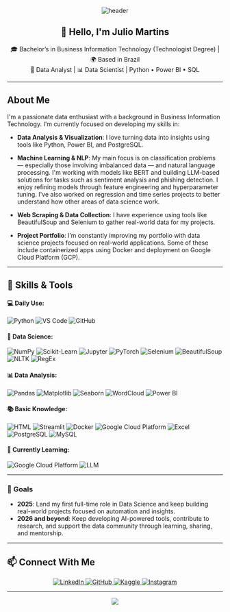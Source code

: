 <!-- GitHub Profile README for Julio Martins -->

<!-- Header Banner -->
<p align="center">
  <img src="https://capsule-render.vercel.app/api?type=waving&color=0:2c3e50,100:4ca1af&height=200&section=header&text=Julio%20Martins&fontSize=40&fontColor=ffffff" alt="header"/>
</p>

<!-- Introduction -->
<h2 align="center">👋 Hello, I'm Julio Martins</h2>
<p align="center">
  🎓 Bachelor’s in Business Information Technology (Technologist Degree) | 🌍 Based in Brazil<br>
  🧠 Data Analyst | 📊 Data Scientist | Python • Power BI • SQL
</p>

---

## About Me

I'm a passionate data enthusiast with a background in Business Information Technology. I'm currently focused on developing my skills in:

* **Data Analysis & Visualization**: I love turning data into insights using tools like Python, Power BI, and PostgreSQL.

* **Machine Learning & NLP**: My main focus is on classification problems — especially those involving imbalanced data — and natural language processing. I'm working with models like BERT and building LLM-based solutions for tasks such as sentiment analysis and phishing detection. I enjoy refining models through feature engineering and hyperparameter tuning. I've also worked on regression and time series projects to better understand how other areas of data science work.

* **Web Scraping & Data Collection**: I have experience using tools like BeautifulSoup and Selenium to gather real-world data for my projects.

* **Project Portfolio**: I’m constantly improving my portfolio with data science projects focused on real-world applications. Some of these include containerized apps using Docker and deployment on Google Cloud Platform (GCP).

---

## 🚀 **Skills & Tools**

#### 💻 Daily Use:
![Python](https://img.shields.io/badge/-Python-black?style=flat-square&logo=Python)
![VS Code](https://img.shields.io/badge/-VS%20Code-black?style=flat-square&logo=visual-studio-code)
![GitHub](https://img.shields.io/badge/-GitHub-black?style=flat-square&logo=Github)

#### 🤖 Data Science:
![NumPy](https://img.shields.io/badge/-NumPy-black?style=flat-square&logo=NumPy)
![Scikit-Learn](https://img.shields.io/badge/-Scikit%20Learn-black?style=flat-square&logo=scikit-learn)
![Jupyter](https://img.shields.io/badge/-Jupyter-black?style=flat-square&logo=Jupyter)
![PyTorch](https://img.shields.io/badge/-PyTorch-black?style=flat-square&logo=PyTorch)
![Selenium](https://img.shields.io/badge/-Selenium-black?style=flat-square&logo=Selenium)
![BeautifulSoup](https://img.shields.io/badge/-BeautifulSoup-black?style=flat-square&logo=BeautifulSoup)
![NLTK](https://img.shields.io/badge/-NLTK-black?style=flat-square&logo=NLTK)
![RegEx](https://img.shields.io/badge/-RegEx-black?style=flat-square)

#### 📊 Data Analysis:
![Pandas](https://img.shields.io/badge/-Pandas-black?style=flat-square&logo=Pandas)
![Matplotlib](https://img.shields.io/badge/-Matplotlib-black?style=flat-square&logo=Matplotlib)
![Seaborn](https://img.shields.io/badge/-Seaborn-black?style=flat-square&logo=Seaborn)
![WordCloud](https://img.shields.io/badge/-WordCloud-black?style=flat-square)
![Power BI](https://img.shields.io/badge/-Power%20BI-black?style=flat-square&logo=Power-BI)

#### 📚 Basic Knowledge:
![HTML](https://img.shields.io/badge/-HTML-black?style=flat-square&logo=HTML5)
![Streamlit](https://img.shields.io/badge/-Streamlit-black?style=flat-square&logo=Streamlit)
![Docker](https://img.shields.io/badge/-Docker-black?style=flat-square&logo=Docker)
![Google Cloud Platform](https://img.shields.io/badge/-Google%20Cloud-black?style=flat-square&logo=Google-Cloud)
![Excel](https://img.shields.io/badge/-Excel-black?style=flat-square&logo=Microsoft-Excel)
![PostgreSQL](https://img.shields.io/badge/-PostgreSQL-black?style=flat-square&logo=PostgreSQL)
![MySQL](https://img.shields.io/badge/-MySQL-black?style=flat-square&logo=MySQL)

#### 🌱 Currently Learning:
![Google Cloud Platform](https://img.shields.io/badge/-Google%20Cloud-black?style=flat-square&logo=Google-Cloud)
![LLM](https://img.shields.io/badge/-LLM-black?style=flat-square)

---

### 🎯 Goals

- **2025**: Land my first full-time role in Data Science and keep building real-world projects focused on automation and insights.  
- **2026 and beyond**: Keep developing AI-powered tools, contribute to research, and support the data community through learning, sharing, and mentorship.

---

## 📫 Connect With Me

<p align="center">
  <a href="https://www.linkedin.com/in/julio-c-y-martins-55469319a/" target="_blank">
    <img src="https://img.shields.io/badge/-LinkedIn-0A66C2?style=for-the-badge&logo=linkedin&logoColor=white" alt="LinkedIn">
  </a>
  <a href="https://github.com/juliocymartins" target="_blank">
    <img src="https://img.shields.io/badge/-GitHub-181717?style=for-the-badge&logo=github&logoColor=white" alt="GitHub">
  </a>
  <a href="https://www.kaggle.com/juliocymartins" target="_blank">
    <img src="https://img.shields.io/badge/-Kaggle-20BEFF?style=for-the-badge&logo=kaggle&logoColor=white" alt="Kaggle">
  </a>
  <a href="https://www.instagram.com/julio.martins92/" target="_blank">
    <img src="https://img.shields.io/badge/-Instagram-E4405F?style=for-the-badge&logo=instagram&logoColor=white" alt="Instagram">
  </a>
</p>

---

<p align="center">
  <img src="https://capsule-render.vercel.app/api?type=waving&color=0:0f2027,100:2c5364&height=100&section=footer"/>
</p>